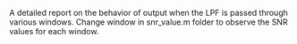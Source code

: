 A detailed report on the behavior of output when the LPF is passed through various windows.
Change window in snr_value.m folder to observe the SNR values for each window.
